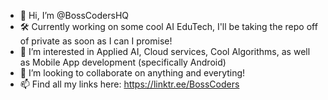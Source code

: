 - 👋 Hi, I’m @BossCodersHQ
- 🛠️ Currently working on some cool AI EduTech, I'll be taking the repo off of private as soon as I can I promise!
- 👀 I’m interested in Applied AI, Cloud services, Cool Algorithms, as well as Mobile App development (specifically Android)
- 💞️ I’m looking to collaborate on anything and everyting!
- 📫 Find all my links here: https://linktr.ee/BossCoders

<!---
BossCodersHQ/BossCodersHQ is a ✨ special ✨ repository because its `README.md` (this file) appears on your GitHub profile.
You can click the Preview link to take a look at your changes.
--->
